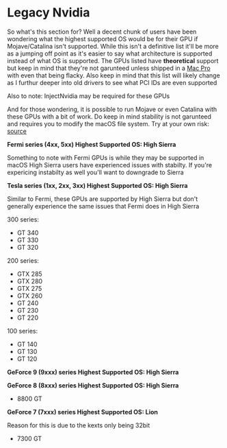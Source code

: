 # Legacy Nvidia

So what's this section for? Well a decent chunk of users have been wondering what the highest supported OS would be for their GPU if Mojave/Catalina isn't supported. While this isn't a definitive list it'll be more as a jumping off point as it's easier to say what architecture is supported instead of what OS is supported. The GPUs listed have **theoretical** support but keep in mind that they're not garunteed unless shipped in a [Mac Pro](https://support.apple.com/en-lamr/HT201805) with even that being flacky. Also keep in mind that this list will likely change as I furthur deeper into old drivers to see what PCI IDs are even supported

Also to note: InjectNvidia may be required for these GPUs

And for those wondering, it is possible to run Mojave or even Catalina with these GPUs with a bit of work. Do keep in mind stability is not garunteed and requires you to modify the macOS file system. Try at your own risk: [source](https://www.insanelymac.com/forum/topic/339035-pre-release-macos-catalina/?page=21&tab=comments#comment-2677545)

**Fermi series \(4xx, 5xx\) Highest Supported OS: High Sierra**

Something to note with Fermi GPUs is while they may be supported in macOS High Sierra users have experienced issues with stabilty. If you're expericing instabilty as well you'll want to downgrade to Sierra

**Tesla series \(1xx, 2xx, 3xx\) Highest Supported OS: High Sierra**

Similar to Fermi, these GPUs are supported by High Sierra but don't generally experience the same issues that Fermi does in High Sierra

300 series:

* GT 340
* GT 330
* GT 320

200 series:

* GTX 285
* GTX 280
* GTX 275
* GTX 260
* GT 240
* GT 230
* GT 220

100 series:

* GT 140
* GT 130
* GT 120

**GeForce 9 \(9xxx\) series Highest Supported OS: High Sierra**

**GeForce 8 \(8xxx\) series Highest Supported OS: High Sierra**

* 8800 GT

**GeForce 7 \(7xxx\) series Highest Supported OS: Lion**

Reason for this is due to the kexts only being 32bit

* 7300 GT

